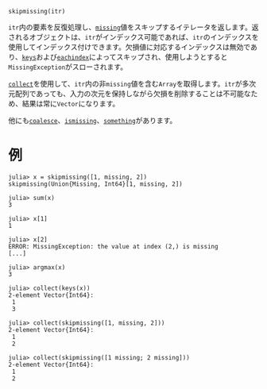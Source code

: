 ```
skipmissing(itr)
```

`itr`内の要素を反復処理し、[`missing`](@ref)値をスキップするイテレータを返します。返されるオブジェクトは、`itr`がインデックス可能であれば、`itr`のインデックスを使用してインデックス付けできます。欠損値に対応するインデックスは無効であり、[`keys`](@ref)および[`eachindex`](@ref)によってスキップされ、使用しようとすると`MissingException`がスローされます。

[`collect`](@ref)を使用して、`itr`内の非`missing`値を含む`Array`を取得します。`itr`が多次元配列であっても、入力の次元を保持しながら欠損を削除することは不可能なため、結果は常に`Vector`になります。

他にも[`coalesce`](@ref)、[`ismissing`](@ref)、[`something`](@ref)があります。

# 例

```jldoctest
julia> x = skipmissing([1, missing, 2])
skipmissing(Union{Missing, Int64}[1, missing, 2])

julia> sum(x)
3

julia> x[1]
1

julia> x[2]
ERROR: MissingException: the value at index (2,) is missing
[...]

julia> argmax(x)
3

julia> collect(keys(x))
2-element Vector{Int64}:
 1
 3

julia> collect(skipmissing([1, missing, 2]))
2-element Vector{Int64}:
 1
 2

julia> collect(skipmissing([1 missing; 2 missing]))
2-element Vector{Int64}:
 1
 2
```
